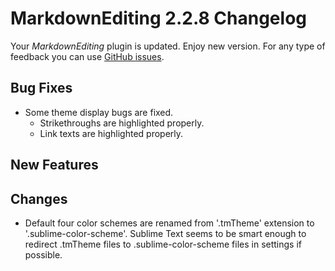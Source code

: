 # MarkdownEditing 2.2.8 Changelog

Your _MarkdownEditing_ plugin is updated. Enjoy new version. For any type of
feedback you can use [GitHub issues][issues].

## Bug Fixes

* Some theme display bugs are fixed.
    - Strikethroughs are highlighted properly.
    - Link texts are highlighted properly.

## New Features

## Changes

* Default four color schemes are renamed from '.tmTheme' extension to '.sublime-color-scheme'. Sublime Text seems to be smart enough to redirect .tmTheme files to .sublime-color-scheme files in settings if possible.

[issues]: https://github.com/SublimeText-Markdown/MarkdownEditing/issues
